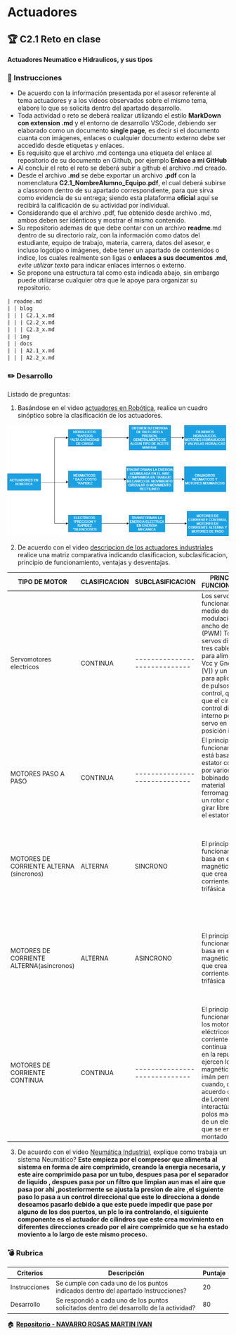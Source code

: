 # Actuadores

## :trophy: C2.1 Reto en clase

**Actuadores Neumatico e Hidraulicos, y sus tipos**

### :blue_book: Instrucciones

- De acuerdo con la información presentada por el asesor referente al tema actuadores y a los videos observados sobre el mismo tema, elabore lo que se solicita dentro del apartado desarrollo.
- Toda actividad o reto se deberá realizar utilizando el estilo **MarkDown con extension .md** y el entorno de desarrollo VSCode, debiendo ser elaborado como un documento **single page**, es decir si el documento cuanta con imágenes, enlaces o cualquier documento externo debe ser accedido desde etiquetas y enlaces.
- Es requisito que el archivo .md contenga una etiqueta del enlace al repositorio de su documento en Github, por ejemplo **Enlace a mi GitHub**
- Al concluir el reto el reto se deberá subir a github el archivo .md creado.
- Desde el archivo **.md** se debe exportar un archivo **.pdf** con la nomenclatura **C2.1_NombreAlumno_Equipo.pdf**, el cual deberá subirse a classroom dentro de su apartado correspondiente, para que sirva como evidencia de su entrega; siendo esta plataforma **oficial** aquí se recibirá la calificación de su actividad por individual.
- Considerando que el archivo .pdf, fue obtenido desde archivo .md, ambos deben ser idénticos y mostrar el mismo contenido.
- Su repositorio ademas de que debe contar con un archivo **readme**.md dentro de su directorio raíz, con la información como datos del estudiante, equipo de trabajo, materia, carrera, datos del asesor, e incluso logotipo o imágenes, debe tener un apartado de contenidos o indice, los cuales realmente son ligas o **enlaces a sus documentos .md**, _evite utilizar texto_ para indicar enlaces internos o externo.
- Se propone una estructura tal como esta indicada abajo, sin embargo puede utilizarse cualquier otra que le apoye para organizar su repositorio.  
``` 
| readme.md
| | blog
| | | C2.1_x.md
| | | C2.2_x.md
| | | C2.3_x.md
| | img
| | docs
| | | A2.1_x.md
| | | A2.2_x.md
```

### :pencil2: Desarrollo

Listado de preguntas:

1. Basándose en el video [actuadores en Robótica](https://www.youtube.com/watch?v=e_6rjEGWqoY), realice un cuadro sinóptico sobre la clasificación de los actuadores.
<p align="center">
    <img alt="Logo" src="/img/2.1.drawio.png" width= height=>
</p>

2. De acuerdo con el video [descripcion de los actuadores industriales](https://www.youtube.com/watch?v=mFsPxpFHajM) realice una matriz comparativa indicando clasificacion, subclasificacion, principio de funcionamiento, ventajas y desventajas. 
   
|  TIPO DE MOTOR | CLASIFICACION   |SUBCLASIFICACION   |  PRINCIPIO DE FUNCIONAMIENTO | VENTAJAS | DESVENTAS |
|---|---|---|---|---|---|
|  Servomotores electricos | CONTINUA   |  ----------------------------- | Los servomotores funcionan por medio de modulación de ancho de pulso (PWM) Todos los servos disponen de tres cables, dos para alimentación Vcc y Gnd (4.8 a 6 [V]) y un tercero para aplicar el tren de pulsos de control, que hace que el circuito de control diferencial interno ponga el servo en la posición indicada.  | pocicionamiento muy preciso, apto para el control de maquinas herramienta  |requieren de un circuito de control interno . la potencia esta muy limitada|
| MOTORES PASO A PASO   | CONTINUA   | -----------------------------  |  El principio de funcionamiento está basado en un estator construido por varios bobinados en un material ferromagnético y un rotor que puede girar libremente en el estator. |  posicionamiento muy preciso, permite velocidades muy bajas | Potencia muy limitada|
|  MOTORES DE CORRIENTE ALTERNA (sincronos) | ALTERNA   |  SINCRONO | El principio de funcionamiento se basa en el campo magnético giratorio que crea una corrientealterna trifásica  | mantienen su velocidad independientemente de la carga dependiendo unicamnete de la frecuencia, mejora el factor de potencia rexpecto a los motores asincronos  | son mas caros y complejos que los motores asincronos, requieren de un sistema de arranque auxiliar hasta alcanzar la velocidad de sincronismo|
| MOTORES DE CORRIENTE ALTERNA(asincronos)  |  ALTERNA |  ASINCRONO  | El principio de funcionamiento se basa en el campo magnético giratorio que crea una corrientealterna trifásica  | bajo costo, robusto , puede controlarse mediante maniobras por contactores sensillos  | El coste del variador incrementa el coste del motor, su velocidad depende de la carga pudienfo ser entre un 2% y un 8 % menor que la nominal|
| MOTORES DE CORRIENTE CONTINUA  | CONTINUA  |  ----------------------------- | El principio de funcionamiento de los motores eléctricos de corriente directa o continua se basa en la repulsión que ejercen los polos magnéticos de un imán permanente cuando, de acuerdo con la Ley de Lorentz, interactúan con los polos magnéticos de un electroimán que se encuentra montado en un eje| Amplio rango de potencias, control de velocidad preciso, es reversible, permite un control de par preciso    |su construccion es menos robusta, requiere mayor mantenimiento|
3. De acuerdo con el video [Neumática Industrial](https://www.youtube.com/watch?v=Wee85cI6wwQ&t=394s), explique como trabaja un sistema Neumático?
**Este empieza por el compresor que alimenta al sistema en forma de aire comprimido, creando la energia necesaria, y este aire comprimido pasa por un tubo, despues pasa por el separador de liquido , despues pasa por un filtro que limpian aun mas el aire que pasa por ahi ,posteriormente se ajusta la presion de aire ,el siguiente paso lo pasa a un control direccional que este lo direcciona a donde deseamos pasarlo debido a que este puede impedir que pase por alguno de los dos puertos, un plc lo ira controlando, el siguiente componente es el actuador de cilindros que este crea movimiento en diferentes direcciones creado por el aire comprimido que se ha estado moviento a lo largo de este mismo proceso.**
### :bomb: Rubrica

| Criterios     | Descripción                                                                                  | Puntaje |
| ------------- | -------------------------------------------------------------------------------------------- | ------- |
| Instrucciones | Se cumple con cada uno de los puntos indicados dentro del apartado Instrucciones?            | 20 |
| Desarrollo    | Se respondió a cada uno de los puntos solicitados dentro del desarrollo de la actividad?     | 80      |

:house: [**Repositorio - NAVARRO ROSAS MARTIN IVAN**](https://github.com/MartinNavarro17/REPOSITORIO-SISTEMAS-PROGRAMABLES)
